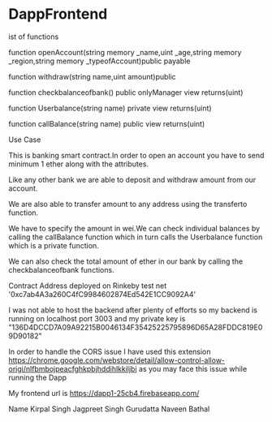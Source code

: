 # DappFrontend
ist of functions

function openAccount(string memory _name,uint _age,string memory _region,string memory _typeofAccount)public payable

function withdraw(string name,uint amount)public

function checkbalanceofbank() public onlyManager view returns(uint)

function Userbalance(string name) private view returns(uint)

function callBalance(string name) public view returns(uint)

Use Case

This is banking smart contract.In order to open an account you have to send minimum 1 ether along with the attributes.

Like any other bank we are able to deposit and withdraw amount from our account.

We are also able to transfer amount to any address using the transferto function.

We have to specify the amount in wei.We can check individual balances by calling the callBalance function which in turn calls the Userbalance function which is a private function.

We can also check the total amount of ether in our bank by calling the checkbalanceofbank functions.

Contract Address deployed on Rinkeby test net '0xc7ab4A3a260C4fC9984602874Ed542E1CC9092A4'

I was not able to host the backend after plenty of efforts so my backend is running on localhost port 3003 and my private key is "136D4DCCD7A09A92215B0046134F35425225795896D65A28FDDC819E09D90182"

In order to handle the CORS issue I have used this extension https://chrome.google.com/webstore/detail/allow-control-allow-origi/nlfbmbojpeacfghkpbjhddihlkkiljbi as you may face this issue while running the Dapp

My frontend url is https://dapp1-25cb4.firebaseapp.com/

Name Kirpal Singh Jagpreet Singh Gurudatta Naveen Bathal
